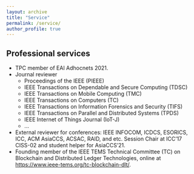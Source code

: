 ```yaml
---
layout: archive
title: "Service"
permalink: /service/
author_profile: true
---
```


## Professional services

-	TPC member of EAI Adhocnets 2021.
- Journal reviewer
    * Proceedings of the IEEE (PIEEE)
    * IEEE Transactions on Dependable and Secure Computing (TDSC)
    * IEEE Transactions on Mobile Computing (TMC)
    * IEEE Transactions on Computers (TC)
    * IEEE Transactions on Information Forensics and Security (TIFS)
    * IEEE Transactions on Parallel and Distributed Systems (TPDS)
    * IEEE Internet of Things Journal (IoT-J)
    * ...
-	External reviewer for conferences: IEEE INFOCOM, ICDCS, ESORICS, ICC, ACM AsiaCCS, ACSAC, RAID, and etc. Session Chair at ICC’17 CISS-02 and student helper for AsiaCCS’21.
- Founding member of the IEEE TEMS Technical Committee (TC) on Blockchain and Distributed Ledger Technologies, online at <https://www.ieee-tems.org/tc-blockchain-dlt/>.
